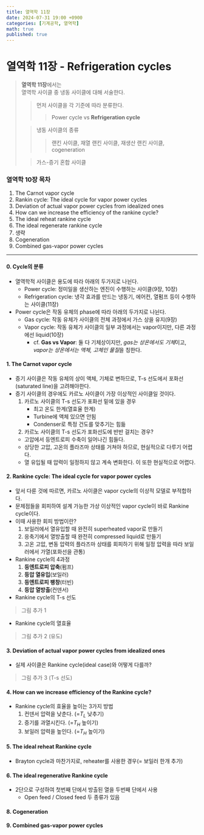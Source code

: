 ```yaml
---
title: 열역학 11장
date: 2024-07-31 19:00 +0900
categories: [기계공학, 열역학]
math: true
published: true
---
```


# 열역학 11장 - Refrigeration cycles


> **열역학 11장**에서는 <br>
> 열역학 사이클 중 냉동 사이클에 대해 서술한다.
>
>> 먼저 사이클을 각 기준에 따라 분류한다.
>>> Power cycle vs **Refrigeration cycle**
>
>> 냉동 사이클의 종류
>>> 랜킨 사이클, 재열 랜킨 사이클, 재생산 랜킨 사이클, cogeneration
>
>> 가스-증기 혼합 사이클


### 열역학 10장 목차
1. The Carnot vapor cycle
2. Rankin cycle: The ideal cycle for vapor power cycles
3. Deviation of actual vapor power cycles from idealized ones
4. How can we increase the efficiency of the rankine cycle?
5. The ideal reheat rankine cycle
6. The ideal regenerate rankine cycle
7. 생략
8. Cogeneration
9. Combined gas-vapor power cycles


***


#### 0. Cycle의 분류
* 열역학적 사이클은 용도에 따라 아래의 두가지로 나뉜다.
  * Power cycle: 정미일을 생산하는 엔진이 수행하는 사이클(9장, 10장)
  * Refrigeration cycle: 냉각 효과를 만드는 냉동기, 에어컨, 열펌프 등이 수행하는 사이클(11장)
* Power cycle은 작동 유체의 phase에 따라 아래의 두가지로 나뉜다.
  * Gas cycle: 작동 유체가 사이클의 전체 과정에서 가스 상을 유지(9장)
  * Vapor cycle: 작동 유체가 사이클의 일부 과정에서는 vapor이지만, 다른 과정에선 liquid(10장)
    * cf. **Gas vs Vapor**: 둘 다 기체상이지만, *gas는 상온에서도 기체*이고, *vapor는 상온에서는 액체, 고체인 물질*을 칭한다.


#### 1. The Carnot vapor cycle
* 증기 사이클은 작동 유체의 상이 액체, 기체로 변하므로, T-s 선도에서 포화선(saturated line)을 고려해야한다.
* 증기 사이클의 경우에도 카르노 사이클이 가장 이상적인 사이클일 것이다.
  1. 카르노 사이클의 T-s 선도가 포화선 밑에 있을 경우
      * 최고 온도 한계(열효율 한계)
      * Turbine에 액체 있으면 안됨
      * Condenser로 특정 건도를 맞추기는 힘듦
  2. 카르노 사이클의 T-s 선도가 포화선도에 반반 걸치는 경우?
   * 고압에서 등엔트로피 수축이 일어나긴 힘들다.
   * 상당한 고압, 고온의 플라즈마 상태를 거쳐야 하므로, 현실적으로 다루기 어렵다.
   * 열 유입될 때 압력이 일정하지 않고 계속 변화한다. 이 또한 현실적으로 어렵다.


#### 2. Rankine cycle: The ideal cycle for vapor power cycles
* 앞서 다룬 것에 따르면, 카르노 사이클은 vapor cycle의 이상적 모델로 부적합하다.
* 문제점들을 회피하여 설계 가능한 가상 이상적인 vapor cycle이 바로 Rankine cycle이다.
* 이때 사용한 회피 방법이란?
  1. 보일러에서 열유입할 때 완전히 superheated vapor로 만들기
  2. 응축기에서 열방출할 때 완전히 compressed liquid로 만들기
  3. 고온 고압, 변동 압력의 플라즈마 상태를 회피하기 위해 일정 압력을 따라 보일러에서 가열(포화선을 관통)
* Rankine cycle의 4과정
  1. **등엔트로피 압축**(펌프)
  2. **등압 열유입**(보일러)
  3. **등엔트로피 팽창**(터빈)
  4. **등압 열방출**(컨덴서)
* Rankine cycle의 T-s 선도
> 그림 추가 1
* Rankine cycle의 열효율
> 그림 추가 2 (유도)


#### 3. Deviation of actual vapor power cycles from idealized ones
* 실제 사이클은 Rankine cycle(ideal case)와 어떻게 다를까?
> 그림 추가 3 (T-s 선도)


#### 4. How can we increase efficiency of the Rankine cycle?
* Rankine cycle의 효율을 높이는 3가지 방법
  1. 컨덴서 압력을 낮춘다. (=$T_L$ 낮추기)
  2. 증기를 과열시킨다. (=$T_H$ 높이기)
  3. 보일러 압력을 높인다. (=$T_H$ 높이기)


#### 5. The ideal reheat Rankine cycle
* Brayton cycle과 마찬가지로, reheater를 사용한 경우(= 보일러 한개 추가)


#### 6. The ideal regenerative Rankine cycle
* 2단으로 구성하여 첫번째 단에서 방출된 열을 두번째 단에서 사용
  * Open feed / Closed feed 두 종류가 있음


#### 8. Cogeneration


#### 9. Combined gas-vapor power cycles